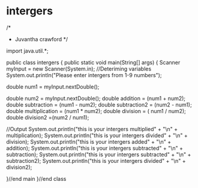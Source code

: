 # intergers
/*
 * Juvantha crawford
 */ 
  
import java.util.*;

public class intergers
{
public static void main(String[] args)
{
Scanner myInput = new Scanner(System.in);
//Deteriming variables
System.out.println("Please enter intergers from 1-9 numbers");

double num1 = myInput.nextDouble();

double num2 = myInput.nextDouble();
double addition = (num1 + num2);
double subtraction = (num1 - num2);
double subtraction2 = (num2 - num1);
double multiplication = (num1 * num2);
double division = ( num1 / num2);
double division2 =(num2 / num1);


//Output
System.out.println("this is your intergers multiplied" + "\n" + multiplication);
System.out.println("this is your intergers divided" + "\n" + division);
System.out.println("this is your intergers added" + "\n" + addition);
System.out.println("this is your intergers subtracted" + "\n" + subtraction);
System.out.println("this is your intergers subtracted" + "\n" + subtraction2);
System.out.println("this is your intergers divided" + "\n" + division2);


}//end main
}//end class
